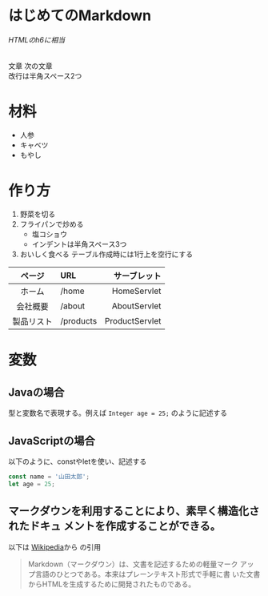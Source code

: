 # はじめてのMarkdown
###### HTMLのh6に相当
文章
次の文章  
改行は半角スペース2つ  
# 材料
- 人参
- キャベツ
- もやし
# 作り方
1. 野菜を切る
1. フライパンで炒める
   - 塩コショウ
   - インデントは半角スペース3つ
1. おいしく食べる
テーブル作成時には1行上を空行にする

| ページ | URL | サーブレット |
|:----------:|:----------|---------------:|
| ホーム | /home | HomeServlet |
| 会社概要 | /about | AboutServlet |
| 製品リスト | /products | ProductServlet | 

# 変数
## Javaの場合
型と変数名で表現する。例えば `Integer age = 25;` のように記述する
## JavaScriptの場合
以下のように、constやletを使い、記述する
```javascript
const name = '山田太郎';
let age = 25;
```
マークダウンを利用することにより、**素早く**構造化されたドキュ
メントを作成することができる。
---
以下は
[Wikipedia](https://ja.wikipedia.org/wiki/Markdown
)から
の引用
> Markdown（マークダウン）は、文書を記述するための軽量マーク
アップ言語のひとつである。本来はプレーンテキスト形式で手軽に書
いた文書からHTMLを生成するために開発されたものである。

